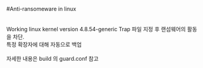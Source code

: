 #Anti-ransomeware in linux<br><br>
<br>Working linux kernel version 4.8.54-generic 
Trap 파일 지정 후 랜섬웨어의 활동을 차단.<br>
특정 확장자에 대해 자동으로 백업<br>
<br>
자세한 내용은 build 의 guard.conf 참고<br>
